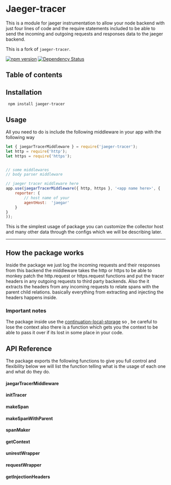 # Jaeger-tracer
This is a module for jaeger instrumentation to allow your node backend with just four lines of code and the require statements included to be able to send the incoming and outgoing requests and responses data to the jaeger backend.

This is a fork of `jaeger-tracer`.

[![npm version](https://badge.fury.io/js/jaeger-tracer-restify.svg)](https://badge.fury.io/js/jaeger-tracer-restify)
[![Dependency Status](https://david-dm.org/johnshew/jaeger-tracer-restify.svg)](https://david-dm.org/johnshew/jaeger-tracer-restify.svg)

## Table of contents


## Installation
` npm install jaeger-tracer`

## Usage
All you need to do is include the following middleware in your app with the following way
```javascript
let { jaegarTracerMiddleware } = require('jaeger-tracer');
let http = require('http');
let https = require('https');


// some middlewares
// body parser middleware

// jaeger tracer middleware here
app.use(jaegarTracerMiddleware({ http, https }, '<app name here>', {
	reporter: {
	    // host name of your 
		agentHost:  'jaegar'
	}
}
));
```
This is the simplest usage of package you can customize the collector host and many other data through the configs which we will be describing later.

----------------
## How the package works
Inside the package we just log the incoming requests and their responses from this backend 
the middleware takes the http or https to be able to monkey patch the http.request or https.request functions and put the tracer headers in any outgoing requests to third party backends. Also the it extracts the headers from any incoming requests to relate spans with the parent child relations. basically everything from extracting and injecting the headers happens inside. 

### Important notes
The package inside use the [continuation-local-storage](https://www.npmjs.com/package/continuation-local-storage) so , be careful to lose the context
also there is a function which gets you the context to be able to pass it over if its lost in some place in your code.

## API Reference
The package exports the following functions to give you full control and flexibility below we will list the function telling what is the usage of each one and what do they do.

#### jaegarTracerMiddleware
#### initTracer
#### makeSpan
#### makeSpanWithParent
#### spanMaker
#### getContext
#### unirestWrapper
#### requestWrapper
#### getInjectionHeaders
